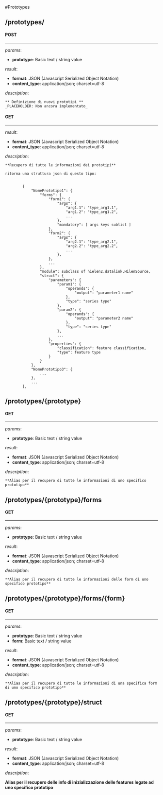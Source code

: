 #Prototypes
## **/prototypes/**

#### POST
-------------
_params_:

- **prototype**: Basic text / string value

_result_:

- **format**: JSON (Javascript Serialized Object Notation)
- **content_type**: application/json; charset=utf-8

_description_:


    ** Definizione di nuovi prototipi **
    _PLACEHOLDER: Non ancora implementato_





#### GET
-------------
_result_:

- **format**: JSON (Javascript Serialized Object Notation)
- **content_type**: application/json; charset=utf-8

_description_:


    **Recupero di tutte le informazioni dei prototipi**

    ritorna una struttura json di questo tipo:


            {
                "NomePrototipo1": {
                    "forms": {
                        "form1": {
                            "args": {
                                "arg1.1": "type_arg1.1",
                                "arg1.2": "type_arg1.2",
                                ...
                            },
                            "mandatory": [ args keys sublist ]
                        },
                        "form2": {
                            "args": {
                                "arg2.1": "type_arg2.1",
                                "arg2.2": "type_arg2.2",
                                ...
                            },
                        },
                        ...
                    },
                    "module": subclass of hielen2.datalink.HilenSource,
                    "struct": {
                        "parameters": {
                            "param1": {
                                "operands": {
                                    "output": "parameter1 name"
                                },
                                "type": "series type"
                            },
                            "param2": {
                                "operands": {
                                    "output": "parameter2 name"
                                },
                                "type": "series type"
                            },
                            ...
                        },
                        "properties": {
                            "classification": feature classification,
                            "type": feature type
                        }
                    }
                },
                "NomePrototipo3": {
                    ...
                },
                ...
            },

    






## **/prototypes/{prototype}**

#### GET
-------------
_params_:

- **prototype**: Basic text / string value

_result_:

- **format**: JSON (Javascript Serialized Object Notation)
- **content_type**: application/json; charset=utf-8

_description_:


    **Alias per il recupero di tutte le informazioni di uno specifico prototipo**






## **/prototypes/{prototype}/forms**

#### GET
-------------
_params_:

- **prototype**: Basic text / string value

_result_:

- **format**: JSON (Javascript Serialized Object Notation)
- **content_type**: application/json; charset=utf-8

_description_:


    **Alias per il recupero di tutte le informazioni delle form di uno specifico prototipo**






## **/prototypes/{prototype}/forms/{form}**

#### GET
-------------
_params_:

- **prototype**: Basic text / string value
- **form**: Basic text / string value

_result_:

- **format**: JSON (Javascript Serialized Object Notation)
- **content_type**: application/json; charset=utf-8

_description_:


    **Alias per il recupero di tutte le informazioni di una specifica form di uno specifico prototipo**






## **/prototypes/{prototype}/struct**

#### GET
-------------
_params_:

- **prototype**: Basic text / string value

_result_:

- **format**: JSON (Javascript Serialized Object Notation)
- **content_type**: application/json; charset=utf-8

_description_:


**Alias per il recupero delle info di inizializzazione delle features legate ad uno specifico prototipo**







